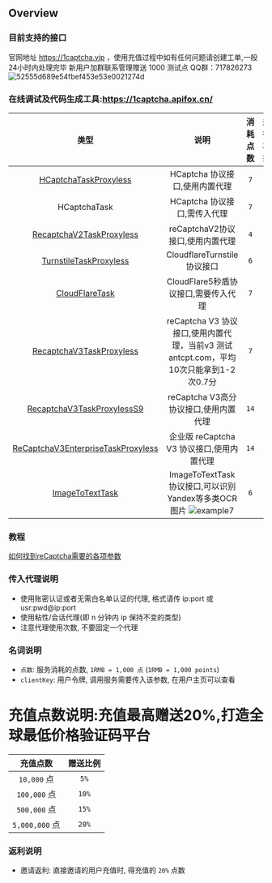 ## Overview
### 目前支持的接口
官网地址 https://1captcha.vip  ，使用充值过程中如有任何问题请创建工单,一般24小时内处理完毕
新用户加群联系管理赠送 1000 测试点 QQ群：717826273  ![52555d689e54fbef453e53e0021274d](https://github.com/user-attachments/assets/9c81c975-5ee3-46ea-aedc-f7606039c6c6)

### 在线调试及代码生成工具:https://1captcha.apifox.cn/

 
| 类型 | 说明 | 消耗点数 | 运行状态 | 独享/包月 |
|:--------------------------------------------:|:--------------------------------------------:|:--------------------------------------------:|:--------------------------------------------:|:--------------------------------------------:|
| [HCaptchaTaskProxyless](/zh-CN/HCaptchaTaskProxyless.md)| HCaptcha 协议接口,使用内置代理           | `7` | ✅  |  ❌ |
| HCaptchaTask                       | HCaptcha 协议接口,需传入代理             | `7` | ✅  |  ❌ |
| [RecaptchaV2TaskProxyless](/zh-CN/RecaptchaV2TaskProxyless.md)           | reCaptchaV2协议接口,使用内置代理         | `4` | ✅  |  ✅ | 
| [TurnstileTaskProxyless](/zh-CN/TurnstileTaskProxyless.md)              | CloudflareTurnstile协议接口              | `6` |✅  |  ✅|
| [CloudFlareTask](/zh-CN/CloudFlareTask.md)                         | CloudFlare5秒盾协议接口,需要传入代理     | `7` | ✅ |   ✅|
| [RecaptchaV3TaskProxyless](/zh-CN/RecaptchaV3TaskProxyless.md)               | reCaptcha V3 协议接口,使用内置代理，当前v3 测试 antcpt.com，平均10次只能拿到1-2次0.7分      | `7` |✅   |  ❌|
| [RecaptchaV3TaskProxylessS9](/zh-CN/RecaptchaV3TaskProxylessS9.md)               | reCaptcha V3高分协议接口,使用内置代理       | `14` |✅   |  ❌|
| [ReCaptchaV3EnterpriseTaskProxyless](/zh-CN/ReCaptchaV3EnterpriseTaskProxyless.md)    | 企业版 reCaptcha V3 协议接口,使用内置代理| `14` |✅  |  ❌|
| [ImageToTextTask](/zh-CN/ImageToTextTask.md)    | ImageToTextTask协议接口,可以识别Yandex等多类OCR图片 ![example7](https://github.com/user-attachments/assets/e0fe623c-0771-406b-87e1-3318796c7282) | `6` |✅  |  ✅ |

### 教程
[如何找到reCaptcha需要的各项参数](/zh-CN/如何找到reCaptcha需要的各项参数.md)


### 传入代理说明
 
* 使用账密认证或者无需白名单认证的代理, 格式请传 ip:port 或 usr:pwd@ip:port
* 使用粘性/会话代理(即 n 分钟内 ip 保持不变的类型)
* 注意代理使用次数, 不要固定一个代理

    
### 名词说明

* `点数`: 服务消耗的点数, `1RMB = 1,000 点` (`1RMB = 1,000 points`)
* `clientKey`: 用户令牌, 调用服务需要传入该参数, 在用户主页可以查看


# 充值点数说明:充值最高赠送20%,打造全球最低价格验证码平台

| 充值点数            | 赠送比例   
|:-----------------:|:-----------------:|
| `10,000` 点     | `5%` |
| `100,000` 点     | `10%` |
| `500,000` 点     | `15%` |
| `5,000,000` 点  | `20%` |
 

### 返利说明

* 邀请返利: 直接邀请的用户充值时, 得充值的 `20%` 点数 
 

